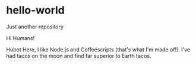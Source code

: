 # hello-world
Just another repository

Hi Humans!

Hubot Here, I like Node.js and Coffeescripts (that's what I'm made of!).
I've had tacos on the moon and find far superior to Earth tacos. 
